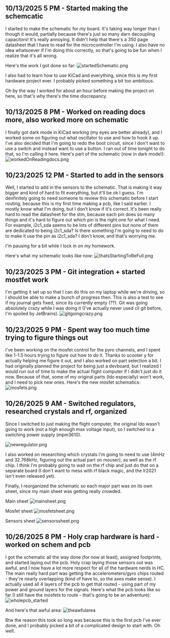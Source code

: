 <!--
  ===================    !!READ THIS NOTICE!!   ====================
  DO NOT edit this file manually. Your changes WILL BE OVERWRITTEN!
  This journal is auto generated and updated by Hack Club Blueprint.
  To edit this file, please edit your journal entries on Blueprint.
  ==================================================================
-->

## 10/13/2025 5 PM - Started making the schemcatic  

I started to make the schematic for my board. It's taking way longer than I though it would, partially because there's just so many darn decoupling capacitors! It's really annoying. It didn't help that there's a 350 page datasheet that I have to read for the microcontroller I'm using. I also have no idea whatsoever if I'm doing this correctly, so that's going to be fun when I realize that it's all wrong.

Here's the work I got done so far:
![startedSchematic.png](https://blueprint.hackclub.com/user-attachments/blobs/proxy/eyJfcmFpbHMiOnsiZGF0YSI6MjEwNCwicHVyIjoiYmxvYl9pZCJ9fQ==--a5f4a7a04aa5233d9e314a0c24db584d44dcfc45/startedSchematic.png)

I also had to learn how to use KiCad and everything, since this is my first hardware project ever. I probably picked something a bit too ambitious.

Oh by the way I worked for about an hour before making the project on here, so that's why there's the time discrepancy.
  

## 10/13/2025 8 PM - Worked on reading docs more, also worked more on schematic  

I finally got dark mode in KiCad working (my eyes are better already), and I worked some on figuring out what oscillator to use and how to hook it up. I've also decided that I'm going to redo the boot circuit, since I don't want to use a switch and instead want to use a button. I ran out of time tonight to do that, so I'm calling it here.
Here's part of the schematic (now in dark mode!):
![workedOnReadingdocs.png](https://blueprint.hackclub.com/user-attachments/blobs/proxy/eyJfcmFpbHMiOnsiZGF0YSI6MjEzNywicHVyIjoiYmxvYl9pZCJ9fQ==--167c41b3eae49c9d2fd175c684578a658798a03d/workedOnReadingdocs.png)
  

## 10/23/2025 12 PM - Started to add in the sensors  

Well, I started to add in the sensors to the schematic. That is making it way bigger and kind of hard to fit everything, but it'll be ok I guess. I'm denfinitely going to need someone to review this schematic before I start routing, because this is my first time making a pcb, like I said earlier. I mostly know what I'm doing, but I don't know if it's correct. It's been really hard to read the datasheet for the stm, because each pin does so many things and it's hard to figure out which pin is the right one for what I need. For example, i2c1_sda seems to be lots of different pins but none of them are dedicated to being i2c1_sda? Is there something I'm going to need to do to make it use the pin as i2c1_sda? I don't know, and that's worrying me.

I'm pausing for a bit while I lock in on my homework.

Here's what my schematic looks like now:
![thatsStartingToBeFull.png](https://blueprint.hackclub.com/user-attachments/blobs/proxy/eyJfcmFpbHMiOnsiZGF0YSI6NDgzMiwicHVyIjoiYmxvYl9pZCJ9fQ==--45ca9261675d6da3fdccaf13dfc0d8ae2d69cb4f/thatsStartingToBeFull.png)
  

## 10/23/2025 3 PM - Git integration + started mostfet work  

I'm getting it set up so that I can do this on my laptop while we're driving, so I should be able to make a bunch of progress then. This is also a test to see if my journal gets fixed, since its currently empty (??).
Git was going absolutely crazy while I was doing it (I've actually never used cli git before, I'm spoiled by JetBrains).
![gitgoingcrazy.png](https://blueprint.hackclub.com/user-attachments/blobs/proxy/eyJfcmFpbHMiOnsiZGF0YSI6NDg5MCwicHVyIjoiYmxvYl9pZCJ9fQ==--b148403d27289c01891749093da21876a78473e1/gitgoingcrazy.png)
  

## 10/23/2025 9 PM - Spent way too much time trying to figure things out  

I've been working on the mosfet control for the pyro channels, and I spent like 1-1.5 hours trying to figure out how to do it. Thanks to scooter y for actually helping me figure it out, and I also worked on part selection a bit. I had originally planned the project for being just a devboard, but I realized I would run out of time to make the actual flight computer if I didn't just do it now. Because of that, some of my original parts (ldo especially) won't work, and I need to pick new ones.
Here's the new mosfet schematics:
![mosfets.png](https://blueprint.hackclub.com/user-attachments/blobs/proxy/eyJfcmFpbHMiOnsiZGF0YSI6NDk1MSwicHVyIjoiYmxvYl9pZCJ9fQ==--5fde6f1260f21c6d04f90d8825a0860457048932/mosfets.png)
  

## 10/26/2025 9 AM - Switched regulators, researched crystals and rf, organized  

Since I switched to just making the flight computer, the original ldo wasn't going to work (not a high enough max voltage input), so I switched to a switching power supply (mpm3610).

![newregulator.png](https://blueprint.hackclub.com/user-attachments/blobs/proxy/eyJfcmFpbHMiOnsiZGF0YSI6NTcwOSwicHVyIjoiYmxvYl9pZCJ9fQ==--a99760a4d11d7d6de69536486b96f5bcbb93df3a/newregulator.png)

I also worked on researching which crystals I'm going to need to use (4mHz and 32.768kHz, figuring out the actual part on mouser), as well as the rf chip. I think I'm probably going to wait on the rf chip and just do that on a separate board (I don't want to mess with rf black magic, and the lr2021 isn't even released yet).

Finally, I reorganized the schematic so each major part was on its own sheet, since my main sheet was getting really crowded.

Main sheet
![mainsheet.png](https://blueprint.hackclub.com/user-attachments/blobs/proxy/eyJfcmFpbHMiOnsiZGF0YSI6NTcxMCwicHVyIjoiYmxvYl9pZCJ9fQ==--8f9ed83a1fae7ba9c717f82b99f32efac0fbe9c3/mainsheet.png)

Mosfet sheet
![mosfetsheet.png](https://blueprint.hackclub.com/user-attachments/blobs/proxy/eyJfcmFpbHMiOnsiZGF0YSI6NTcxMSwicHVyIjoiYmxvYl9pZCJ9fQ==--9378095f304f818a50ab321f787a7f28a44835d0/mosfetsheet.png)

Sensors sheet
![sensorssheet.png](https://blueprint.hackclub.com/user-attachments/blobs/proxy/eyJfcmFpbHMiOnsiZGF0YSI6NTcxMiwicHVyIjoiYmxvYl9pZCJ9fQ==--b3c693eac7d9cfc5802dd8cf730fb7e28beb4545/sensorssheet.png)

  

## 10/26/2025 8 PM - Holy crap hardware is hard - worked on schem and pcb  

I got the schematic all the way done (for now at least), assigned footprints, and started laying out the pcb. Holy crap laying those sensors out was awful, and I now have a lot more respect for all of the hardware nerds in HC. The main really hard part was getting the accelerometers/gyro chips routed - they're nearly overlapping (kind of have to, so the axes make sense). I actually used all 4 layers of the pcb to get that routed - using part of my power and ground layers for the signals.
Here's what the pcb looks like so far (I still have the mosfets to route - that's going to be an adventure):
![wholepcb_started](https://blueprint.hackclub.com/user-attachments/blobs/proxy/eyJfcmFpbHMiOnsiZGF0YSI6NTg3NSwicHVyIjoiYmxvYl9pZCJ9fQ==--865253030054a686e14c2b82bf5051d1db28a810/wholepcb_started.png)

And here's that awful area:
![theawfularea](https://blueprint.hackclub.com/user-attachments/blobs/proxy/eyJfcmFpbHMiOnsiZGF0YSI6NTg3NiwicHVyIjoiYmxvYl9pZCJ9fQ==--b8b562422de1e67425281e3eb880f5eb17a4536e/theawfularea.png)


Btw the reason this took so long was because this is the first pcb I've ever done, and I probably picked a bit of a complicated design to start with. Oh well.
  

